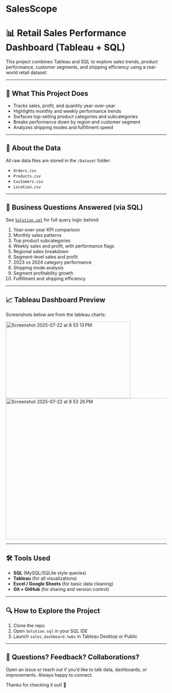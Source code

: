 # SalesScope

# 📊 Retail Sales Performance Dashboard (Tableau + SQL)

This project combines Tableau and SQL to explore sales trends, product performance, customer segments, and shipping efficiency using a real-world retail dataset.

---

## 🚀 What This Project Does

- Tracks sales, profit, and quantity year-over-year  
- Highlights monthly and weekly performance trends  
- Surfaces top-selling product categories and subcategories  
- Breaks performance down by region and customer segment  
- Analyzes shipping modes and fulfillment speed  

---

## 📂 About the Data

All raw data files are stored in the `/Dataset` folder:

- `Orders.csv`  
- `Products.csv`  
- `Customers.csv`  
- `Location.csv`  

---

## 🧠 Business Questions Answered (via SQL)

See [`Solution.sql`](Solution.sql) for full query logic behind:

1. Year-over-year KPI comparison  
2. Monthly sales patterns  
3. Top product subcategories  
4. Weekly sales and profit, with performance flags  
5. Regional sales breakdown  
6. Segment-level sales and profit  
7. 2023 vs 2024 category performance  
8. Shipping mode analysis  
9. Segment profitability growth  
10. Fulfillment and shipping efficiency  

---

## 📈 Tableau Dashboard Preview

Screenshots below are from the tableau charts:


<img width="390" height="240" alt="Screenshot 2025-07-22 at 8 53 13 PM" src="https://github.com/user-attachments/assets/ac145c54-ac24-4ea4-9134-de051bca6c15" />





<img width="576" height="442" alt="Screenshot 2025-07-22 at 8 53 26 PM" src="https://github.com/user-attachments/assets/61273e5e-4b66-4765-9597-fc3db6959102" />


---

## 🛠️ Tools Used

- **SQL** (MySQL/SQLite style queries)  
- **Tableau** (for all visualizations)  
- **Excel / Google Sheets** (for basic data cleaning)  
- **Git + GitHub** (for sharing and version control)  

---

## 🔍 How to Explore the Project

1. Clone the repo  
2. Open `Solution.sql` in your SQL IDE  
3. Launch `sales_dashboard.twbx` in Tableau Desktop or Public  

---

## 💬 Questions? Feedback? Collaborations?

Open an issue or reach out if you’d like to talk data, dashboards, or improvements. Always happy to connect.

Thanks for checking it out! 🚀
